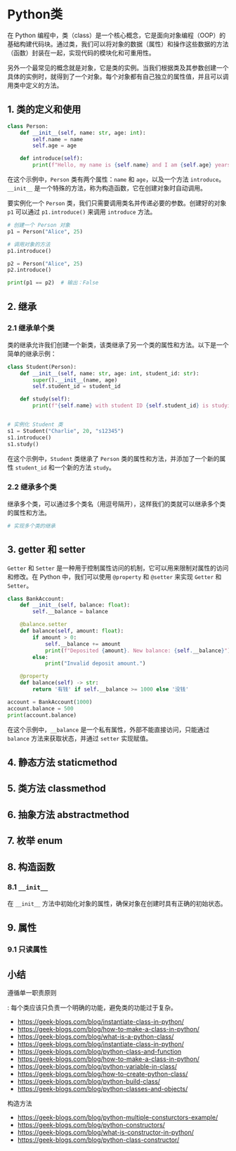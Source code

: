 # Python类

在 Python 编程中，类（class）是一个核心概念，它是面向对象编程（OOP）的基础构建代码块。通过类，我们可以将对象的数据（属性）和操作这些数据的方法（函数）封装在一起，实现代码的模块化和可重用性。

另外一个最常见的概念就是对象，它是类的实例。当我们根据类及其参数创建一个具体的实例时，就得到了一个对象。每个对象都有自己独立的属性值，并且可以调用类中定义的方法。

## 1. 类的定义和使用

```python linenums="1" title="定义类"
class Person:
    def __init__(self, name: str, age: int):
        self.name = name
        self.age = age

    def introduce(self):
        print(f"Hello, my name is {self.name} and I am {self.age} years old.")
```

在这个示例中，`Person` 类有两个属性：`name` 和 `age`，以及一个方法 `introduce`。`__init__` 是一个特殊的方法，称为构造函数，它在创建对象时自动调用。

要实例化一个 `Person` 类，我们只需要调用类名并传递必要的参数。创建好的对象 `p1` 可以通过 `p1.introduce()` 来调用 `introduce` 方法。

```python linenums="1"
# 创建一个 Person 对象
p1 = Person("Alice", 25)

# 调用对象的方法
p1.introduce()

p2 = Person("Alice", 25)
p2.introduce()

print(p1 == p2)  # 输出：False
```

## 2. 继承

### 2.1 继承单个类

类的继承允许我们创建一个新类，该类继承了另一个类的属性和方法。以下是一个简单的继承示例：

```python linenums="1"
class Student(Person):
    def __init__(self, name: str, age: int, student_id: str):
        super().__init__(name, age)
        self.student_id = student_id

    def study(self):
        print(f"{self.name} with student ID {self.student_id} is studying.")


# 实例化 Student 类
s1 = Student("Charlie", 20, "s12345")
s1.introduce()
s1.study()
```

在这个示例中，`Student` 类继承了 `Person` 类的属性和方法，并添加了一个新的属性 `student_id` 和一个新的方法 `study`。

### 2.2 继承多个类

继承多个类，可以通过多个类名（用逗号隔开），这样我们的类就可以继承多个类的属性和方法。

```python linenums="1"
# 实现多个类的继承

```

## 3. getter 和 setter

`Getter` 和 `Setter` 是一种用于控制属性访问的机制，它可以用来限制对属性的访问和修改。在 Python 中，我们可以使用 `@property` 和 `@setter` 来实现 `Getter` 和 `Setter`。

```python linenums="1"
class BankAccount:
    def __init__(self, balance: float):
        self.__balance = balance

    @balance.setter
    def balance(self, amount: float):
        if amount > 0:
            self.__balance += amount
            print(f"Deposited {amount}. New balance: {self.__balance}")
        else:
            print("Invalid deposit amount.")

    @property
    def balance(self) -> str:
        return '有钱' if self.__balance >= 1000 else '没钱'

account = BankAccount(1000)
account.balance = 500
print(account.balance)
```

在这个示例中，`__balance` 是一个私有属性，外部不能直接访问，只能通过 `balance` 方法来获取状态，并通过 `setter` 实现赋值。


## 4. 静态方法 staticmethod

## 5. 类方法 classmethod

## 6. 抽象方法 abstractmethod

## 7. 枚举 enum

## 8. 构造函数

### 8.1 `__init__`

在 `__init__` 方法中初始化对象的属性，确保对象在创建时具有正确的初始状态。


## 9. 属性

### 9.1 只读属性


## 小结

遵循单一职责原则

: 每个类应该只负责一个明确的功能，避免类的功能过于复杂。





- https://geek-blogs.com/blog/instantiate-class-in-python/
- https://geek-blogs.com/blog/how-to-make-a-class-in-python/
- https://geek-blogs.com/blog/what-is-a-python-class/
- https://geek-blogs.com/blog/instantiate-class-in-python/
- https://geek-blogs.com/blog/python-class-and-function
- https://geek-blogs.com/blog/how-to-make-a-class-in-python/
- https://geek-blogs.com/blog/python-variable-in-class/
- https://geek-blogs.com/blog/how-to-create-python-class/
- https://geek-blogs.com/blog/python-build-class/
- https://geek-blogs.com/blog/python-classes-and-objects/

构造方法
- https://geek-blogs.com/blog/python-multiple-consturctors-example/
- https://geek-blogs.com/blog/python-constructors/
- https://geek-blogs.com/blog/what-is-constructor-in-python/
- https://geek-blogs.com/blog/python-class-constructor/

